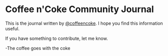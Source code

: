# Coffee n'Coke Community Journal

This is the journal written by [@coffeencoke](https://github.com/coffeencoke).
I hope you find this information useful.

If you have something to contribute, let me know.

-The coffee goes with the coke
